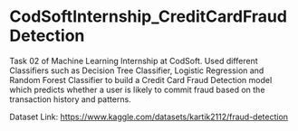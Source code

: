 # CodSoftInternship_CreditCardFraudDetection
Task 02 of Machine Learning Internship at CodSoft. Used different Classifiers such as Decision Tree Classifier, Logistic Regression and Random Forest Classifier to build a Credit Card Fraud Detection model which predicts whether a user is likely to commit fraud based on the transaction history and patterns.

Dataset Link: https://www.kaggle.com/datasets/kartik2112/fraud-detection
